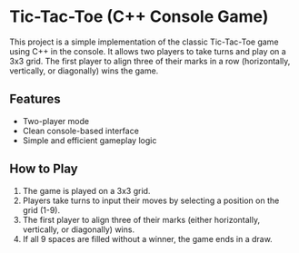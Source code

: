 # Tic-Tac-Toe (C++ Console Game)

This project is a simple implementation of the classic Tic-Tac-Toe game using C++ in the console. It allows two players to take turns and play on a 3x3 grid. The first player to align three of their marks in a row (horizontally, vertically, or diagonally) wins the game.

## Features

- Two-player mode
- Clean console-based interface
- Simple and efficient gameplay logic

## How to Play

1. The game is played on a 3x3 grid.
2. Players take turns to input their moves by selecting a position on the grid (1-9).
3. The first player to align three of their marks (either horizontally, vertically, or diagonally) wins.
4. If all 9 spaces are filled without a winner, the game ends in a draw.
